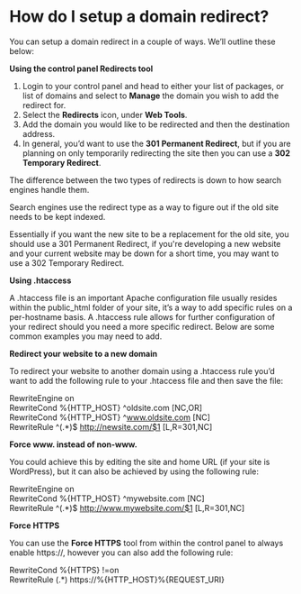# How do I setup a domain redirect?

You can setup a domain redirect in a couple of ways. We’ll outline these below:

**Using the control panel Redirects tool**

1. Login to your control panel  and head to either your list of packages, or list of domains and select to **Manage** the domain you wish to add the redirect for.&#x20;
2. Select the **Redirects** icon, under **Web Tools**.
3. Add the domain you would like to be redirected and then the destination address.
4. In general, you’d want to use the **301 Permanent Redirect**, but if you are planning on only temporarily redirecting the site then you can use a **302 Temporary Redirect**.

The difference between the two types of redirects is down to how search engines handle them.

Search engines use the redirect type as a way to figure out if the old site needs to be kept indexed.

Essentially if you want the new site to be a replacement for the old site, you should use a 301 Permanent Redirect, if you're developing a new website and your current website may be down for a short time, you may want to use a 302 Temporary Redirect.&#x20;

**Using .htaccess**

A .htaccess file is an important Apache configuration file usually resides within the public\_html folder of your site, it’s a way to add specific rules on a per-hostname basis. A .htaccess rule allows for further configuration of your redirect should you need a more specific redirect. Below are some common examples you may need to add.

**Redirect your website to a new domain**

To redirect your website to another domain using a .htaccess rule you’d want to add the following rule to your .htaccess file and then save the file:

RewriteEngine on\
RewriteCond %{HTTP\_HOST} ^oldsite.com \[NC,OR]\
RewriteCond %{HTTP\_HOST} ^www.oldsite.com \[NC]\
RewriteRule ^(.\*)$ http://newsite.com/$1 \[L,R=301,NC]

**Force www. instead of non-www.**

You could achieve this by editing the site and home URL (if your site is WordPress), but it can also be achieved by using the following rule:

RewriteEngine on\
RewriteCond %{HTTP\_HOST} ^mywebsite.com \[NC]\
RewriteRule ^(.\*)$ http://www.mywebsite.com/$1 \[L,R=301,NC]

**Force HTTPS**

You can use the **Force HTTPS** tool from within the control panel to always enable https://, however you can also add the following rule:

RewriteCond %{HTTPS} !=on\
RewriteRule (.\*) https://%{HTTP\_HOST}%{REQUEST\_URI}
